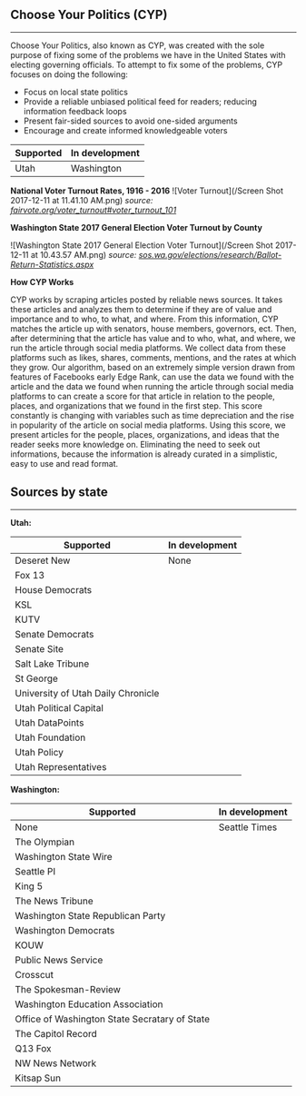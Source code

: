 ## Choose Your Politics (CYP)
---

Choose Your Politics, also known as CYP, was created with the sole purpose of fixing some of the problems we have in the     United States with electing governing officials. To attempt to fix some of the problems, CYP focuses on doing the following:

  * Focus on local state politics
  * Provide a reliable unbiased political feed for readers; reducing information feedback loops
  * Present fair-sided sources to avoid one-sided arguments
  * Encourage and create informed knowledgeable voters
  

**Supported** | **In development**
--- | ---
Utah | Washington

**National Voter Turnout Rates, 1916 - 2016**
![Voter Turnout](/Screen Shot 2017-12-11 at 11.41.10 AM.png)
*source: [fairvote.org/voter_turnout#voter_turnout_101](http://www.fairvote.org/voter_turnout#voter_turnout_101)*


**Washington State 2017 General Election Voter Turnout by County**


![Washington State 2017 General Election Voter Turnout](/Screen Shot 2017-12-11 at 10.43.57 AM.png)
*source: [sos.wa.gov/elections/research/Ballot-Return-Statistics.aspx](https://www.sos.wa.gov/elections/research/Ballot-Return-Statistics.aspx)*


**How CYP Works**

CYP works by scraping articles posted by reliable news sources. It takes these articles and analyzes them to determine if they are of value and importance and to who, to what, and where. From this information, CYP matches the article up with senators, house members, governors, ect. Then, after determining that the article has value and to who, what, and where, we run the article through social media platforms. We collect data from these platforms such as likes, shares, comments, mentions, and the rates at which they grow. Our algorithm, based on an extremely simple version drawn from features of Facebooks early Edge Rank, can use the data we found with the article and the data we found when running the article through social media platforms to can create a score for that article in relation to the people, places, and organizations that we found in the first step. This score constantly is changing with variables such as time depreciation and the rise in popularity of the article on social media platforms. Using this score, we present articles for the people, places, organizations, and ideas that the reader seeks more knowledge on. Eliminating the need to seek out informations, because the information is already curated in a simplistic, easy to use and read format.





## Sources by state
---

**Utah:**
 
**Supported** | **In development**
--- | ---
Deseret New | None
Fox 13 | 
House Democrats | 
KSL | 
KUTV | 
Senate Democrats | 
Senate Site | 
Salt Lake Tribune | 
St George | 
University of Utah Daily Chronicle | 
Utah Political Capital | 
Utah DataPoints | 
Utah Foundation | 
Utah Policy | 
Utah Representatives | 


**Washington:**

**Supported** | **In development**
--- | ---
None | Seattle Times
  | The Olympian  
  | Washington State Wire 
  | Seattle PI
  | King 5
  | The News Tribune
  | Washington State Republican Party
  | Washington Democrats
  | KOUW
  | Public News Service
  | Crosscut
  | The Spokesman-Review
  | Washington Education Association
  | Office of Washington State Secratary of State
  | The Capitol Record
  | Q13 Fox
  | NW News Network
  | Kitsap Sun

